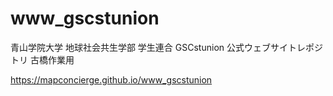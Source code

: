 # www_gscstunion
青山学院大学 地球社会共生学部 学生連合 GSCstunion 公式ウェブサイトレポジトリ 古橋作業用

https://mapconcierge.github.io/www_gscstunion 
